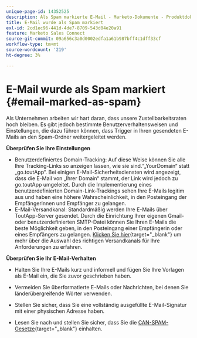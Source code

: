 ```yaml
---
unique-page-id: 14352525
description: Als Spam markierte E-Mail - Marketo-Dokumente - Produktdokumentation
title: E-Mail wurde als Spam markiert
exl-id: 2cd1ec96-441d-4de7-8709-543d04e20a91
feature: Marketo Sales Connect
source-git-commit: 09a656c3a0d0002edfa1a61b987bff4c1dff33cf
workflow-type: tm+mt
source-wordcount: '219'
ht-degree: 3%

---
```


# E-Mail wurde als Spam markiert {#email-marked-as-spam}

Als Unternehmen arbeiten wir hart daran, dass unsere Zustellbarkeitsraten hoch bleiben. Es gibt jedoch bestimmte Benutzerverhaltensweisen und Einstellungen, die dazu führen können, dass Trigger in Ihren gesendeten E-Mails an den Spam-Ordner weitergeleitet werden.

**Überprüfen Sie Ihre Einstellungen**

* Benutzerdefiniertes Domain-Tracking: Auf diese Weise können Sie alle Ihre Tracking-Links so anzeigen lassen, wie sie sind.“„YourDomain“ statt „go.toutApp“. Bei einigen E-Mail-Sicherheitsdiensten wird angezeigt, dass die E-Mail von „Ihrer Domain“ stammt, der Link wird jedoch zu go.toutApp umgeleitet. Durch die Implementierung eines benutzerdefinierten Domain-Link-Trackings sehen Ihre E-Mails legitim aus und haben eine höhere Wahrscheinlichkeit, in den Posteingang der Empfängerinnen und Empfänger zu gelangen.
* E-Mail-Versandkanal: Standardmäßig werden Ihre E-Mails über ToutApp-Server gesendet. Durch die Einrichtung Ihrer eigenen Gmail- oder benutzerdefinierten SMTP-Datei können Sie Ihren E-Mails die beste Möglichkeit geben, in den Posteingang einer Empfängerin oder eines Empfängers zu gelangen. [Klicken Sie hier](https://nation.marketo.com/docs/DOC-5080){target="_blank"} um mehr über die Auswahl des richtigen Versandkanals für Ihre Anforderungen zu erfahren.

**Überprüfen Sie Ihr E-Mail-Verhalten**

* Halten Sie Ihre E-Mails kurz und informell und fügen Sie Ihre Vorlagen als E-Mail ein, die Sie zuvor geschrieben haben.

* Vermeiden Sie überformatierte E-Mails oder Nachrichten, bei denen Sie länderübergreifende Wörter verwenden.

* Stellen Sie sicher, dass Sie eine vollständig ausgefüllte E-Mail-Signatur mit einer physischen Adresse haben.

* Lesen Sie nach und stellen Sie sicher, dass Sie die [CAN-SPAM-Gesetze](https://www.ftc.gov/business-guidance/resources/can-spam-act-compliance-guide-business){target="_blank"} einhalten.
